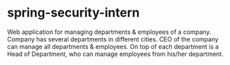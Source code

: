 # spring-security-intern

Web application for managing departments & employees of a company. Company has several departments in different cities. CEO of the company can manage all departments & employees. On top of each department is a Head of Department, who can manage employees from his/her department.
